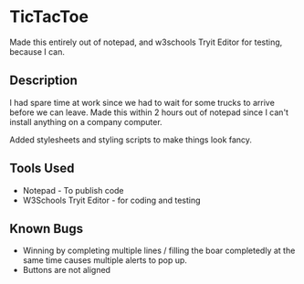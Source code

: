# TicTacToe
Made this entirely out of notepad, and w3schools Tryit Editor for testing, because I can.



Description
-----------

I had spare time at work since we had to wait for some trucks to arrive before we can leave. Made this within 2 hours out of 
notepad since I can't install anything on a company computer. 

Added stylesheets and styling scripts to make things look fancy. 


Tools Used
----------

- Notepad - To publish code
- W3Schools Tryit Editor - for coding and testing


Known Bugs
----------
- Winning by completing multiple lines / filling the boar completedly at the same time causes multiple alerts to pop up. 
- Buttons are not aligned
